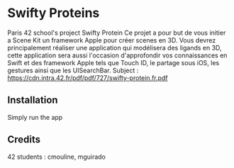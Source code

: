 # Swifty Proteins

Paris 42 school's project Swifty Protein
Ce projet a pour but de vous initier a Scene Kit un framework Apple pour créer scenes en 3D. Vous devrez principalement réaliser une application qui modélisera des ligands en 3D, cette application sera aussi l'occasion d'approfondir vos connaissances en Swift et des framework Apple tels que Touch ID, le partage sous iOS, les gestures ainsi que les UISearchBar.
Subject : https://cdn.intra.42.fr/pdf/pdf/727/swifty-protein.fr.pdf

## Installation
Simply run the app

## Credits

42 students : cmouline, mguirado

